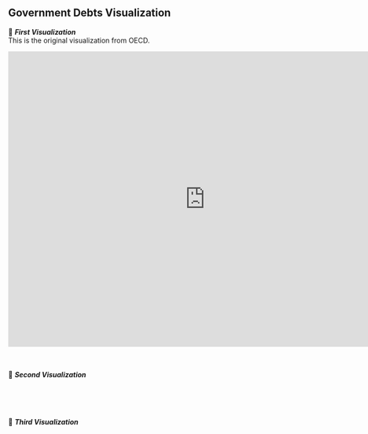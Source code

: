 ## Government Debts Visualization 

📍 **_First Visualization_**   
This is the original visualization from OECD.  

<iframe src="https://data.oecd.org/chart/6XKb" width="800" height="600" style="border: 0" mozallowfullscreen="true" webkitallowfullscreen="true" allowfullscreen="true"><a href="https://data.oecd.org/chart/6XKb" target="_blank">OECD Chart: General government debt, Total, % of GDP, Annual, 2020</a></iframe> 
<br />
<br />
<br />
  
📍 **_Second Visualization_**  

<div class="flourish-embed flourish-chart" data-src="visualisation/12550634"><script src="https://public.flourish.studio/resources/embed.js"></script></div> 
<br />
<br />
<br />

📍 **_Third Visualization_**  





